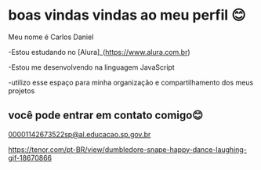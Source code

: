 # boas vindas vindas ao meu perfil 😊

Meu nome é Carlos Daniel

-Estou estudando no [Alura]_(https://www.alura.com.br)

-Estou me desenvolvendo na linguagem JavaScript

-utilizo esse espaço para minha organização e compartilhamento dos meus projetos

## você pode entrar em contato comigo😊

00001142673522sp@al.educacao.sp.gov.br



https://tenor.com/pt-BR/view/dumbledore-snape-happy-dance-laughing-gif-18670866
